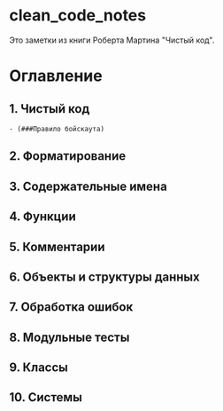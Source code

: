 # clean_code_notes
Это заметки из книги Роберта Мартина "Чистый код".

# Оглавление
## 1. Чистый код 
    - (###Правило бойскаута)
## 2. Форматирование
## 3. Содержательные имена
## 4. Функции
## 5. Комментарии
## 6. Объекты и структуры данных
## 7. Обработка ошибок
## 8. Модульные тесты
## 9. Классы
## 10. Системы
